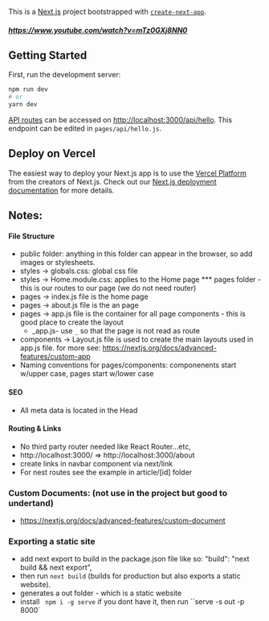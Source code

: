 This is a [Next.js](https://nextjs.org/) project bootstrapped with [`create-next-app`](https://github.com/vercel/next.js/tree/canary/packages/create-next-app).
##### https://www.youtube.com/watch?v=mTz0GXj8NN0
## Getting Started

First, run the development server:

```bash
npm run dev
# or
yarn dev
```

[API routes](https://nextjs.org/docs/api-routes/introduction) can be accessed on [http://localhost:3000/api/hello](http://localhost:3000/api/hello). This endpoint can be edited in `pages/api/hello.js`.

## Deploy on Vercel

The easiest way to deploy your Next.js app is to use the [Vercel Platform](https://vercel.com/new?utm_medium=default-template&filter=next.js&utm_source=create-next-app&utm_campaign=create-next-app-readme) from the creators of Next.js.
Check out our [Next.js deployment documentation](https://nextjs.org/docs/deployment) for more details.

## Notes:

#### File Structure

- public folder: anything in this folder can appear in the browser, so add images or stylesheets.
- styles -> globals.css: global css file
- styles -> Home.module.css: applies to the Home page
*** pages folder - this is our routes to our page (we do not need router)
- pages -> index.js file is the home page
- pages -> about.js file is the an page
- pages -> app.js file is the container for all page components - this is good place to create the layout
  - _app.js- use ```_``` so that the page is not read as route
- components -> Layout.js file is used to create the main layouts used in app.js file. for more see: https://nextjs.org/docs/advanced-features/custom-app
- Naming conventions for pages/components: componenents start w/upper case, pages start w/lower case

#### SEO

- All meta data is located in the Head

#### Routing & Links

- No third party router needed like React Router...etc,
- http://localhost:3000/ => http://localhost:3000/about
- create links in navbar component via next/link
- For nest routes see the example in article/[id] folder

### Custom Documents: (not use in the project but good to undertand)

- https://nextjs.org/docs/advanced-features/custom-document

### Exporting a static site

- add next export to build in the package.json file like so: "build": "next build && next export",
- then run `next build` (builds for production but also exports a static website).
- generates a out folder - which is a static website
- install ` npm i -g serve` if you dont have it, then run ``serve -s out -p 8000`
